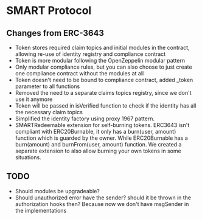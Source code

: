# SMART Protocol

## Changes from ERC-3643

- Token stores required claim topics and initial modules in the contract, allowing re-use of identity registry and compliance contract
- Token is more modular following the OpenZeppelin modular pattern
- Only modular compliance rules, but you can also choose to just create one compliance contract without the modules at all
- Token doesn't need to be bound to compliance contract, added _token parameter to all functions
- Removed the need to a separate claims topics registry, since we don't use it anymore
- Token will be passed in isVerified function to check if the identity has all the necessary claim topics
- Simplified the identity factory using proxy 1967 pattern.
- SMARTRedeemable extension for self-burning tokens. ERC3643 isn't compliant with ERC20Burnable, it only has a burn(user, amount) function which is guarded by the owner. While ERC20Burnable has a burn(amount) and burnFrom(user, amount) function. We created a separate extension to also allow burning your own tokens in some situations.

## TODO

- Should modules be upgradeable?
- Should unauthorized error have the sender? should it be thrown in the authorization hooks then? Because now we don't have msgSender in the implementations
